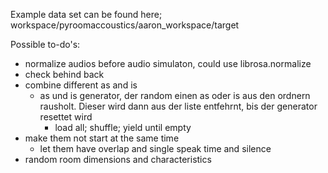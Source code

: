 Example data set can be found here; workspace/pyroomaccoustics/aaron_workspace/target

Possible to-do's:
 - normalize audios before audio simulaton, could use librosa.normalize
 - check behind back
 - combine different as and is
    - as und is generator, der random einen as oder is aus den ordnern rausholt. Dieser wird dann aus der liste entfehrnt, bis der generator resettet wird
        - load all; shuffle; yield until empty
 - make them not start at the same time 
     - let them have overlap and single speak time and silence
 - random room dimensions and characteristics